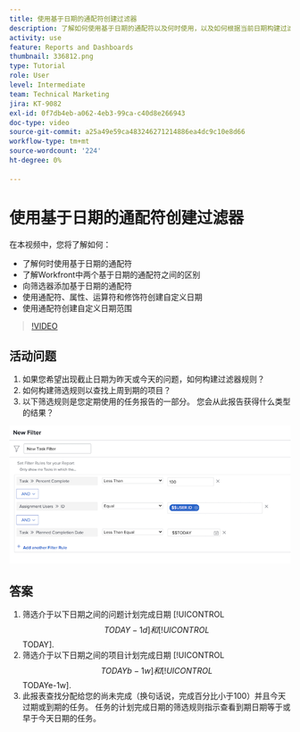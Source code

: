 ```yaml
---
title: 使用基于日期的通配符创建过滤器
description: 了解如何使用基于日期的通配符以及何时使用，以及如何根据当前日期构建过滤器。
activity: use
feature: Reports and Dashboards
thumbnail: 336812.png
type: Tutorial
role: User
level: Intermediate
team: Technical Marketing
jira: KT-9082
exl-id: 0f7db4eb-a062-4eb3-99ca-c40d8e266943
doc-type: video
source-git-commit: a25a49e59ca483246271214886ea4dc9c10e8d66
workflow-type: tm+mt
source-wordcount: '224'
ht-degree: 0%

---
```


# 使用基于日期的通配符创建过滤器

在本视频中，您将了解如何：

* 了解何时使用基于日期的通配符
* 了解Workfront中两个基于日期的通配符之间的区别
* 向筛选器添加基于日期的通配符
* 使用通配符、属性、运算符和修饰符创建自定义日期
* 使用通配符创建自定义日期范围

>[!VIDEO](https://video.tv.adobe.com/v/336812/?quality=12&learn=on)

## 活动问题

1. 如果您希望出现截止日期为昨天或今天的问题，如何构建过滤器规则？
1. 如何构建筛选规则以查找上周到期的项目？
1. 以下筛选规则是您定期使用的任务报告的一部分。 您会从此报告获得什么类型的结果？

![用于使用基于日期的通配符创建任务过滤器的屏幕图像](assets/date-wildcard-answer-1.png)

## 答案

1. 筛选介于以下日期之间的问题计划完成日期 [!UICONTROL $$TODAY-1d] 和 [!UICONTROL $$TODAY].
1. 筛选介于以下日期之间的项目计划完成日期 [!UICONTROL $$TODAYb-1w] 和 [!UICONTROL $$TODAYe-1w].
1. 此报表查找分配给您的尚未完成（换句话说，完成百分比小于100）并且今天过期或到期的任务。 任务的计划完成日期的筛选规则指示查看到期日期等于或早于今天日期的任务。
